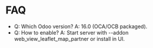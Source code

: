 # FAQ

- Q: Which Odoo version? A: 16.0 (OCA/OCB packaged).
- Q: How to enable? A: Start server with --addon web_view_leaflet_map_partner or install in UI.
